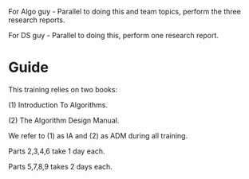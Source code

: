 For Algo guy - Parallel to doing this and team topics, perform the three research reports.

For DS guy - Parallel to doing this, perform one research report.

# Guide

This training relies on two books:

(1) Introduction To Algorithms.

(2) The Algorithm Design Manual.

We refer to (1) as IA and (2) as ADM during all training.

Parts 2,3,4,6 take 1 day each.

Parts 5,7,8,9 takes 2 days each.
